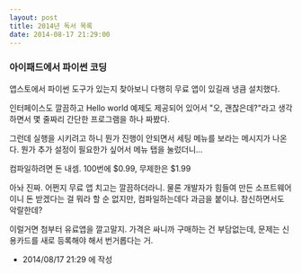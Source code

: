 ```yaml
---
layout: post
title: 2014년 독서 목록
date: 2014-08-17 21:29:00
---
```


### 아이패드에서 파이썬 코딩

앱스토에서 파이썬 도구가 있는지 찾아보니 다행히 무료 앱이 있길래 냉큼 설치했다.

인터페이스도 깔끔하고 Hello world 예제도 제공되어 있어서 "오, 괜찮은데?"라고 생각하면서 몇 줄짜리 간단한 프로그램을 하나 짜봤다.

그런데 실행을 시키려고 하니 뭔가 진행이 안되면서 세팅 메뉴를 보라는 메시지가 나온다. 뭔가 추가 설정이 필요한가 싶어서 메뉴 탭을 눌렀더니...



컴파일하려면 돈 내셈. 100번에 $0.99, 무제한은 $1.99



아놔 진짜. 어쩐지 무료 앱 치고는 깔끔하더라니. 물론 개발자가 힘들여 만든 소프트웨어이니 돈 받겠다는 걸 뭐라 할 순 없지만, 컴파일하는데다 과금을 붙이냐. 참신하면서도 악랄한데?

이럴거면 첨부터 유료앱을 깔고말지. 가격은 싸니까 구매하는 건 부담없는데, 문제는 신용카드를 새로 등록해야 해서 번거롭다는 거.
       


- 2014/08/17 21:29 에 작성